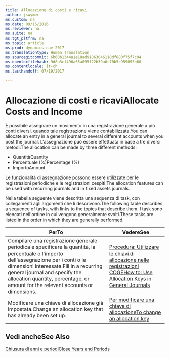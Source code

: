 ```yaml
---
title: Allocazione di costi e ricavi
author: jswymer
ms.custom: na
ms.date: 09/16/2016
ms.reviewer: na
ms.suite: na
ms.tgt_pltfrm: na
ms.topic: article
ms.prod: dynamics-nav-2017
ms.translationtype: Human Translation
ms.sourcegitcommit: 6b60b1344a1e18ad91863046110df880f75f7c04
ms.openlocfilehash: 9d8a3cf496a65a095f22b39a0c70b5c959095b60
ms.contentlocale: it-ch
ms.lasthandoff: 07/19/2017

---
```

# <a name="allocate-costs-and-income"></a><span data-ttu-id="fa68c-102">Allocazione di costi e ricavi</span><span class="sxs-lookup"><span data-stu-id="fa68c-102">Allocate Costs and Income</span></span>
<span data-ttu-id="fa68c-103">È possibile assegnare un movimento in una registrazione generale a più conti diversi, quando tale registrazione viene contabilizzata.</span><span class="sxs-lookup"><span data-stu-id="fa68c-103">You can allocate an entry in a general journal to several different accounts when you post the journal.</span></span> <span data-ttu-id="fa68c-104">L'assegnazione può essere effettuata in base a tre diversi metodi:</span><span class="sxs-lookup"><span data-stu-id="fa68c-104">The allocation can be made by three different methods:</span></span>

- <span data-ttu-id="fa68c-105">Quantità</span><span class="sxs-lookup"><span data-stu-id="fa68c-105">Quantity</span></span>
- <span data-ttu-id="fa68c-106">Percentuale (%)</span><span class="sxs-lookup"><span data-stu-id="fa68c-106">Percentage (%)</span></span>
- <span data-ttu-id="fa68c-107">Importo</span><span class="sxs-lookup"><span data-stu-id="fa68c-107">Amount</span></span>

<span data-ttu-id="fa68c-108">Le funzionalità di assegnazione possono essere utilizzate per le registrazioni periodiche e le registrazioni cespiti.</span><span class="sxs-lookup"><span data-stu-id="fa68c-108">The allocation features can be used with recurring journals and in fixed assets journals.</span></span>
<!--You can also distribute the cost or revenue of a line to an intercompany partner when you post a sales or purchase document. When you post the document, a line will be posted in your general journal, and a corresponding line will be created in the intercompany outbox.-->

<span data-ttu-id="fa68c-109">Nella tabella seguente viene descritta una sequenza di task, con collegamenti agli argomenti che li descrivono.</span><span class="sxs-lookup"><span data-stu-id="fa68c-109">The following table describes a sequence of tasks, with links to the topics that describe them.</span></span> <span data-ttu-id="fa68c-110">I task sono elencati nell'ordine in cui vengono generalmente svolti.</span><span class="sxs-lookup"><span data-stu-id="fa68c-110">These tasks are listed in the order in which they are generally performed.</span></span>

|<span data-ttu-id="fa68c-111">Per</span><span class="sxs-lookup"><span data-stu-id="fa68c-111">To</span></span> |<span data-ttu-id="fa68c-112">Vedere</span><span class="sxs-lookup"><span data-stu-id="fa68c-112">See</span></span> |
|---|----|
|<span data-ttu-id="fa68c-113">Compilare una registrazione generale periodica e specificare la quantità, la percentuale o l'importo dell'assegnazione per i conti o le dimensioni interessate.</span><span class="sxs-lookup"><span data-stu-id="fa68c-113">Fill in a recurring general journal and specify the allocation quantity, percentage, or amount for the relevant accounts or dimensions.</span></span>|[<span data-ttu-id="fa68c-114">Procedura: Utilizzare le chiavi di allocazione nelle registrazioni COGE</span><span class="sxs-lookup"><span data-stu-id="fa68c-114">How to: Use Allocation Keys in General Journals</span></span>](ui-how-use-allocation-keys-general-journals.md)|
|<span data-ttu-id="fa68c-115">Modificare una chiave di allocazione già impostata.</span><span class="sxs-lookup"><span data-stu-id="fa68c-115">Change an allocation key that has already been set up.</span></span>|[<span data-ttu-id="fa68c-116">Per modificare una chiave di allocazione</span><span class="sxs-lookup"><span data-stu-id="fa68c-116">To change an allocation key</span></span>](ui-how-use-allocation-keys-general-journals.md)|

## <a name="see-also"></a><span data-ttu-id="fa68c-117">Vedi anche</span><span class="sxs-lookup"><span data-stu-id="fa68c-117">See Also</span></span>
[<span data-ttu-id="fa68c-118">Chiusura di anni e periodi</span><span class="sxs-lookup"><span data-stu-id="fa68c-118">Close Years and Periods</span></span>](year-close-years-periods.md)

